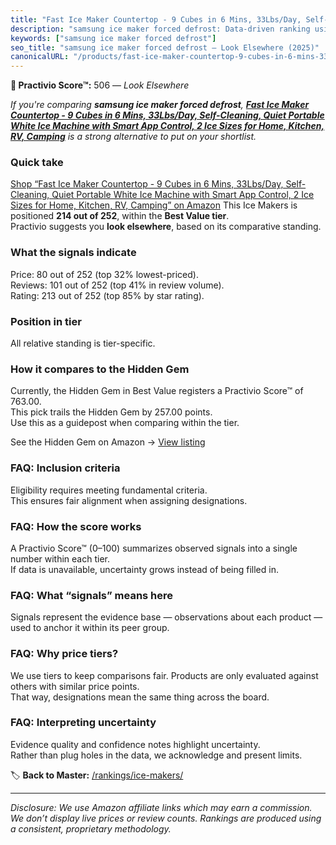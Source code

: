 ```yaml
---
title: "Fast Ice Maker Countertop - 9 Cubes in 6 Mins, 33Lbs/Day, Self-Cleaning, Quiet Portable White Ice Machine with Smart App Control, 2 Ice Sizes for Home, Kitchen, RV, Camping"
description: "samsung ice maker forced defrost: Data-driven ranking using the Practivio Score™. Positioned by quality, value, demand, findability, momentum."
keywords: ["samsung ice maker forced defrost"]
seo_title: "samsung ice maker forced defrost — Look Elsewhere (2025)"
canonicalURL: "/products/fast-ice-maker-countertop-9-cubes-in-6-mins-33lbsday-self-cleaning-quiet-portable-white-ice-machine-with-smart-app-control-2-ice-sizes-for-home-kitchen-rv-camping-B0CJRVQRB5/"
---
```


**🚫 Practivio Score™:** 506 — _Look Elsewhere_


*If you're comparing **samsung ice maker forced defrost**, **[Fast Ice Maker Countertop - 9 Cubes in 6 Mins, 33Lbs/Day, Self-Cleaning, Quiet Portable White Ice Machine with Smart App Control, 2 Ice Sizes for Home, Kitchen, RV, Camping](https://www.amazon.com/dp/B0CJRVQRB5?tag=practivio-20)** is a strong alternative to put on your shortlist.*
### Quick take
[Shop “Fast Ice Maker Countertop - 9 Cubes in 6 Mins, 33Lbs/Day, Self-Cleaning, Quiet Portable White Ice Machine with Smart App Control, 2 Ice Sizes for Home, Kitchen, RV, Camping” on Amazon](https://www.amazon.com/dp/B0CJRVQRB5?tag=practivio-20)
This Ice Makers is positioned **214 out of 252**, within the **Best Value tier**.  
Practivio suggests you **look elsewhere**, based on its comparative standing.

### What the signals indicate
Price: 80 out of 252 (top 32% lowest-priced).  
Reviews: 101 out of 252 (top 41% in review volume).  
Rating: 213 out of 252 (top 85% by star rating).  

### Position in tier
All relative standing is tier-specific.

### How it compares to the Hidden Gem
Currently, the Hidden Gem in Best Value registers a Practivio Score™ of 763.00.  
This pick trails the Hidden Gem by 257.00 points.  
Use this as a guidepost when comparing within the tier.  

See the Hidden Gem on Amazon → [View listing](https://www.amazon.com/dp/B00197WV7I?tag=practivio-20)

### FAQ: Inclusion criteria
Eligibility requires meeting fundamental criteria.  
This ensures fair alignment when assigning designations.

### FAQ: How the score works
A Practivio Score™ (0–100) summarizes observed signals into a single number within each tier.  
If data is unavailable, uncertainty grows instead of being filled in.

### FAQ: What “signals” means here
Signals represent the evidence base — observations about each product — used to anchor it within its peer group.

### FAQ: Why price tiers?
We use tiers to keep comparisons fair. Products are only evaluated against others with similar price points.  
That way, designations mean the same thing across the board.

### FAQ: Interpreting uncertainty
Evidence quality and confidence notes highlight uncertainty.  
Rather than plug holes in the data, we acknowledge and present limits.


🏷️ **Back to Master:** [/rankings/ice-makers/](/rankings/ice-makers/)

---
_Disclosure: We use Amazon affiliate links which may earn a commission. We don’t display live prices or review counts. Rankings are produced using a consistent, proprietary methodology._
